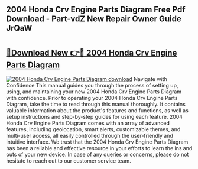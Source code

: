 ## 2004 Honda Crv Engine Parts Diagram Free Pdf Download - Part-vdZ New Repair Owner Guide JrQaW

# <h2><a href="http://dflwir.blite.top/?on=2004+Honda+Crv+Engine+Parts+Diagram">🔗Download New 👉🔴 2004 Honda Crv Engine Parts Diagram</a></h2>

[![2004 Honda Crv Engine Parts Diagram download](https://i.imgur.com/lujVjoI.png)](http://dflwir.blite.top/?on=2004+Honda+Crv+Engine+Parts+Diagram)
Navigate with Confidence This manual guides you through the process of setting up, using, and maintaining your new 2004 Honda Crv Engine Parts Diagram with confidence. Prior to operating your 2004 Honda Crv Engine Parts Diagram, take the time to read through this manual thoroughly. It contains valuable information about the product's features and functions, as well as setup instructions and step-by-step guides for using each feature. 2004 Honda Crv Engine Parts Diagram comes with an array of advanced features, including geolocation, smart alerts, customizable themes, and multi-user access, all easily controlled through the user-friendly and intuitive interface. We trust that the 2004 Honda Crv Engine Parts Diagram has been a reliable and effective resource in your efforts to learn the ins and outs of your new device. In case of any queries or concerns, please do not hesitate to reach out to our customer service team.
